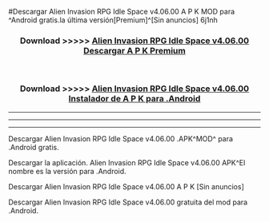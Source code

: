 #Descargar Alien Invasion RPG Idle Space v4.06.00 A P K MOD para ^Android gratis.la última versión[Premium]^[Sin anuncios] 6j1nh



<div align="center">
<h3>Download >>>>> <a href="https://es-web.web.app/?es= Alien Invasion RPG Idle Space v4.06.00">Alien Invasion RPG Idle Space v4.06.00 Descargar A P K Premium</a></h3><br>

<h3>Download >>>>> <a href="https://es-web.web.app/?es= Alien Invasion RPG Idle Space v4.06.00">Alien Invasion RPG Idle Space v4.06.00 Instalador de A P K para .Android</a></h3>
</div>


----------------------------------------------------------

----------------------------------------------------------

----------------------------------------------------------

Descargar Alien Invasion RPG Idle Space v4.06.00 .APK^MOD^ para .Android gratis.

Descargar la aplicación. Alien Invasion RPG Idle Space v4.06.00 APK^El nombre es la versión para .Android.

Descargar Alien Invasion RPG Idle Space v4.06.00 A P K [Sin anuncios]

Descargar Alien Invasion RPG Idle Space v4.06.00 gratuita del mod para .Android.